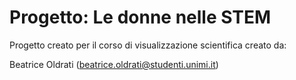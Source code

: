 # Progetto: Le donne nelle STEM
Progetto creato per il corso di visualizzazione scientifica creato da:

Beatrice Oldrati (beatrice.oldrati@studenti.unimi.it)
